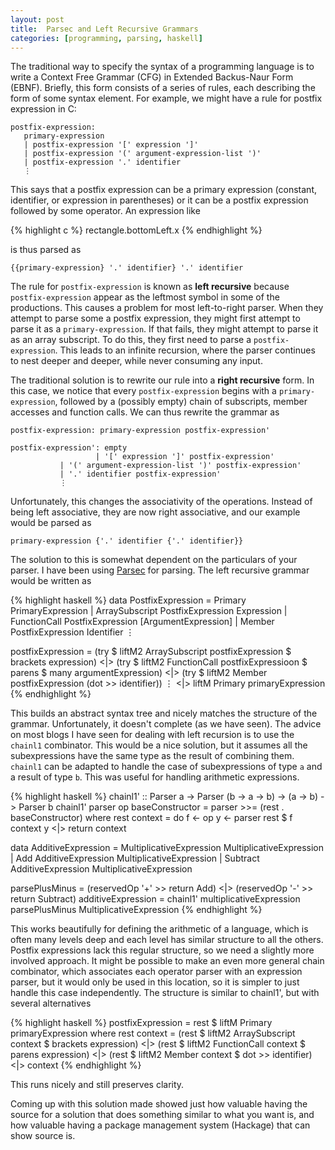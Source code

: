 ```yaml
---
layout:	post
title:	Parsec and Left Recursive Grammars
categories: [programming, parsing, haskell]
---
```

The traditional way to specify the syntax of a programming language is to write
a Context Free Grammar (CFG) in Extended Backus-Naur Form (EBNF). Briefly, this
form consists of a series of rules, each describing the form of some syntax
element. For example, we might have a rule for postfix expression in C:

    postfix-expression:
       primary-expression
       | postfix-expression '[' expression ']'
       | postfix-expression '(' argument-expression-list ')'
       | postfix-expression '.' identifier
       ⋮

This says that a postfix expression can be a primary expression (constant,
identifier, or expression in parentheses) or it can be a postfix expression
followed by some operator. An expression like

{% highlight c %}
rectangle.bottomLeft.x
{% endhighlight %}

is thus parsed as

    {{primary-expression} '.' identifier} '.' identifier

The rule for `postfix-expression` is known as **left recursive** because
`postfix-expression` appear as the leftmost symbol in some of the productions.
This causes a problem for most left-to-right parser. When they attempt to parse
some a postfix expression, they might first attempt to parse it as a
`primary-expression`. If that fails, they might attempt to parse it as an array
subscript. To do this, they first need to parse a `postfix-expression`. This
leads to an infinite recursion, where the parser continues to nest deeper and
deeper, while never consuming any input.

The traditional solution is to rewrite our rule into a **right recursive** form.
In this case, we notice that every `postfix-expression` begins with a
`primary-expression`, followed by a (possibly empty) chain of subscripts, member accesses and
function calls.
We can thus rewrite the grammar as

    postfix-expression: primary-expression postfix-expression'

    postfix-expression': empty
                       | '[' expression ']' postfix-expression'
		       | '(' argument-expression-list ')' postfix-expression'
		       | '.' identifier postfix-expression'
		       ⋮

Unfortunately, this changes the associativity of the operations. Instead of
being left associative, they are now right associative, and our example would be
parsed as

    primary-expression {'.' identifier {'.' identifier}}

The solution to this is somewhat dependent on the particulars of your parser.
I have been using [Parsec](https://wiki.haskell.org/Parsec) for parsing. The
left recursive grammar would be written as

{% highlight haskell %}
data PostfixExpression = Primary PrimaryExpression
     		       | ArraySubscript PostfixExpression Expression
		       | FunctionCall PostfixExpression [ArgumentExpression]
		       | Member PostfixExpression Identifier
		       ⋮
		       
postfixExpression =
    (try $ liftM2 ArraySubscript postfixExpression $ brackets expression)
    <|> (try $ liftM2 FunctionCall postfixExpressioon $ parens $ many argumentExpression)
    <|> (try $ liftM2 Member postfixExpression (dot >> identifier))
    ⋮
    <|> liftM Primary primaryExpression
{% endhighlight %}

This builds an abstract syntax tree and nicely matches the structure of the
grammar. Unfortunately, it doesn't complete (as we have seen). The advice on most
blogs I have seen for dealing with left recursion is to use the `chainl1`
combinator. This would be a nice solution, but it assumes all the subexpressions
have the same type as the result of combining them. `chainl1` can be adapted to
handle the case of subexpressions of type `a` and a result of type `b`. This was
useful for handling arithmetic expressions.

{% highlight haskell %}
chainl1' :: Parser a -> Parser (b -> a -> b) -> (a -> b) -> Parser b
chainl1' parser op baseConstructor = parser >>= (rest . baseConstructor)
    where rest context = do
			     f <- op
			     y <- parser
			     rest $ f context y
			 <|> return context

data AdditiveExpression = MultiplicativeExpression MultiplicativeExpression
     			| Add AdditiveExpression MultiplicativeExpression
			| Subtract AdditiveExpression MultiplicativeExpression

parsePlusMinus = (reservedOp '+' >> return Add) <|> (reservedOp '-' >> return Subtract)
additiveExpression = chainl1' multiplicativeExpression parsePlusMinus MultiplicativeExpression
{% endhighlight %}

This works beautifully for defining the arithmetic of a language, which is often
many levels deep and each level has similar structure to all the others. Postfix
expressions lack this regular structure, so we need a slightly more involved
approach. It might be possible to make an even more general chain combinator,
which associates each operator parser with an expression parser, but it would
only be used in this location, so it is simpler to just handle this case
independently. The structure is similar to chainl1', but with several
alternatives

{% highlight haskell %}
postfixExpression = rest $ liftM Primary primaryExpression
    where rest context = (rest $ liftM2 ArraySubscript context $ brackets expression)
    	       	       	 <|> (rest $ liftM2 FunctionCall context $ parens expression)
			 <|> (rest $ liftM2 Member context $ dot >> identifier)
			 <|> context
{% endhighlight %}

This runs nicely and still preserves clarity.

Coming up with this solution made showed just how valuable having the source for
a solution that does something similar to what you want is, and how valuable
having a package management system (Hackage) that can show source is.